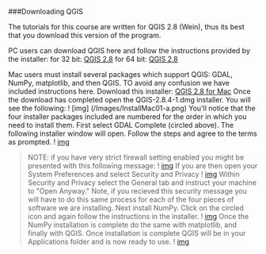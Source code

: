 ###Downloading QGIS

The tutorials for this course are written for QGIS 2.8 (Wein), thus its best that you download this version of the program. 

PC users can download QGIS here and follow the instructions provided by the installer:
for 32 bit: [QGIS 2.8](http://qgis.org/downloads/QGIS-OSGeo4W-2.8.9-1-Setup-x86.exe)
for 64 bit: [QGIS 2.8](http://qgis.org/downloads/QGIS-OSGeo4W-2.8.9-1-Setup-x86_64.exe)

Mac users must install several packages which support QGIS: GDAL, NumPy, matplotlib, and then QGIS. TO avoid any confusion we have included instructions here. 
Download this installer: [QGIS 2.8 for Mac](http://www.kyngchaos.com/files/software/qgis/QGIS-2.8.4-1.dmg)
Once the download has completed open the QGIS-2.8.4-1.dmg installer. You will see the following: 
 ! [img]
 (/Images/InstallMac01-a.png)
 You'll notice that the four installer packages included are numbered for the order in which you need to install them. First select GDAL Complete (circled above). 
 The following installer window will open. Follow the steps and agree to the terms as prompted. 
  ! [img](/Images/InstallMac05.png)
 >NOTE: if you have very strict firewall setting enabled you might be presented with this following message: 
  ! [img](Resoures/Images/InstallMac02.png)
 >If you are then open your System Preferences and select Security and Privacy
  ! [img](/Images/InstallMac03.png)
 >Within Security and Privacy select the General tab and instruct your machine to "Open Anyway." Note, if you recieved this security message you will have to do this same process for each of the four pieces of software we are installing. 
Next install NumPy. Click on the circled icon and again follow the instructions in the installer. 
 ! [img](/Images/InstallMac01-b.png)
 Once the NumPy installation is complete do the same with matplotlib, and finally with QGIS. 
 Once installation is complete QGIS will be in your Applications folder and is now ready to use. 
 ! [img](/Images/InstallMac11.png)
